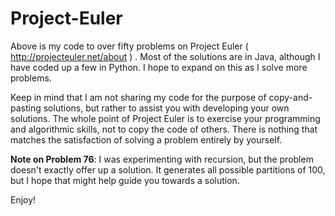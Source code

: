 **Project-Euler**
=================

Above is my code to over fifty problems on Project Euler ( http://projecteuler.net/about ) . Most of the solutions are in Java, although I have coded up a few in Python. I hope to expand on this as I solve more problems.

Keep in mind that I am not sharing my code for the purpose of copy-and-pasting solutions, but rather to assist you with developing your own solutions. The whole point of Project Euler is to exercise your programming and algorithmic skills, not to copy the code of others. There is nothing that matches the satisfaction of solving a problem entirely by yourself.

**Note on Problem 76**: I was experimenting with recursion, but the problem doesn't exactly offer up a solution. It generates all possible partitions of 100, but I hope that might help guide you towards a solution.

Enjoy!
